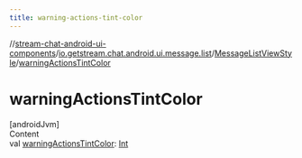 ```yaml
---
title: warning-actions-tint-color
---
```

//[stream-chat-android-ui-components](../../../index.md)/[io.getstream.chat.android.ui.message.list](../index.md)/[MessageListViewStyle](index.md)/[warningActionsTintColor](warningActionsTintColor.md)



# warningActionsTintColor  
[androidJvm]  
Content  
val [warningActionsTintColor](warningActionsTintColor.md): [Int](https://kotlinlang.org/api/latest/jvm/stdlib/kotlin/-int/index.html)  



